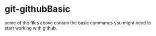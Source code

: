 # git-githubBasic
some of the files above contain the basic commands you might need to start working with github.
